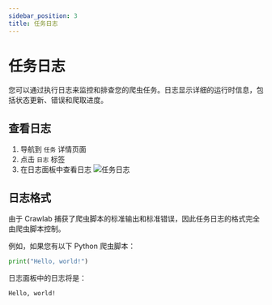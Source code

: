 ```yaml
---
sidebar_position: 3
title: 任务日志
---
```


# 任务日志

您可以通过执行日志来监控和排查您的爬虫任务。日志显示详细的运行时信息，包括状态更新、错误和爬取进度。

## 查看日志

1. 导航到 `任务` 详情页面
2. 点击 `日志` 标签
3. 在日志面板中查看日志
    ![任务日志](/img/guides/task-logs/task-logs.png)

## 日志格式

由于 Crawlab 捕获了爬虫脚本的标准输出和标准错误，因此任务日志的格式完全由爬虫脚本控制。

例如，如果您有以下 Python 爬虫脚本：

```python
print("Hello, world!")
```

日志面板中的日志将是：

```
Hello, world!
```